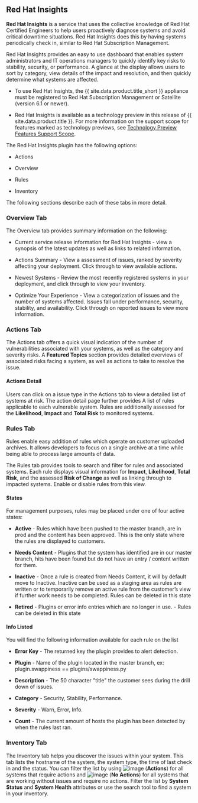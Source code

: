 ## Red Hat Insights

**Red Hat Insights** is a service that uses the collective knowledge of
Red Hat Certified Engineers to help users proactively diagnose systems
and avoid critical downtime situations. Red Hat Insights does this by
having systems periodically check in, similar to Red Hat Subscription
Management.

Red Hat Insights provides an easy to use dashboard that enables system
administrators and IT operations managers to quickly identify key risks
to stability, security, or performance. A glance at the display allows
users to sort by category, view details of the impact and resolution,
and then quickly determine what systems are affected.

<div class="note">

  - To use Red Hat Insights, the {{ site.data.product.title_short }} appliance must
    be registered to Red Hat Subscription Management or Satellite
    (version 6.1 or newer).

  - Red Hat Insights is available as a technology preview in this
    release of {{ site.data.product.title }}. For more information on the support
    scope for features marked as technology previews, see [Technology
    Preview Features Support
    Scope](https://access.redhat.com/support/offerings/techpreview/).

</div>

The Red Hat Insights plugin has the following options:

  - Actions

  - Overview

  - Rules

  - Inventory

The following sections describe each of these tabs in more detail.

### Overview Tab

The Overview tab provides summary information on the following:

  - Current service release information for Red Hat Insights - view a
    synopsis of the latest updates as well as links to related
    information.

  - Actions Summary - View a assessment of issues, ranked by severity
    affecting your deployment. Click through to view available actions.

  - Newest Systems - Review the most recently registered systems in your
    deployment, and click through to view your inventory.

  - Optimize Your Experience - View a categorization of issues and the
    number of systems affected. Issues fall under performance, security,
    stability, and availability. Click through on reported issues to
    view more information.

### Actions Tab

The Actions tab offers a quick visual indication of the number of
vulnerabilities associated with your systems, as well as the category
and severity risks. A **Featured Topics** section provides detailed
overviews of associated risks facing a system, as well as actions to
take to resolve the issue.

#### Actions Detail

Users can click on a issue type in the Actions tab to view a detailed
list of systems at risk. The action detail page further provides A list
of rules applicable to each vulnerable system. Rules are additionally
assessed for the **Likelihood**, **Impact** and **Total Risk** to
monitored systems.

### Rules Tab

Rules enable easy addition of rules which operate on customer uploaded
archives. It allows developers to focus on a single archive at a time
while being able to process large amounts of data.

The Rules tab provides tools to search and filter for rules and
associated systems. Each rule displays visual information for
**Impact**, **Likelihood**, **Total Risk**, and the assessed **Risk of
Change** as well as linking through to impacted systems. Enable or
disable rules from this view.

#### States

For management purposes, rules may be placed under one of four active
states:

  - **Active** - Rules which have been pushed to the master branch, are
    in prod and the content has been approved. This is the only state
    where the rules are displayed to customers.

  - **Needs Content** - Plugins that the system has identified are in
    our master branch, hits have been found but do not have an entry /
    content written for them.

  - **Inactive** - Once a rule is created from Needs Content, it will by
    default move to Inactive. Inactive can be used as a staging area as
    rules are written or to temporarily remove an active rule from the
    customer’s view if further work needs to be completed. Rules can be
    deleted in this state

  - **Retired** - Plugins or error info entries which are no longer in
    use. - Rules can be deleted in this state

#### Info Listed

You will find the following information available for each rule on the
list

  - **Error Key** - The returned key the plugin provides to alert
    detection.

  - **Plugin** - Name of the plugin located in the master branch, ex:
    plugin.swappiness == plugins/swappiness.py

  - **Description** - The 50 character "title" the customer sees during
    the drill down of issues.

  - **Category** - Security, Stability, Performance.

  - **Severity** - Warn, Error, Info.

  - **Count** - The current amount of hosts the plugin has been detected
    by when the rules last ran.

### Inventory Tab

The Inventory tab helps you discover the issues within your system. This
tab lists the hostname of the system, the system type, the time of last
check in and the status. You can filter the list by using
![image](../images/rh-access-insights-action.png) (**Actions**) for all
systems that require actions and
![image](../images/rh-access-insights-no-action.png) (**No Actions**) for
all systems that are working without issues and require no actions.
Filter the list by **System Status** and **System Health** attributes or
use the search tool to find a system in your inventory.
